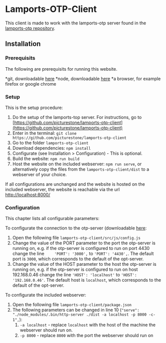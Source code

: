 # Lamports-OTP-Client

This client is made to work with the lamports-otp server found in the [lamports-otp repository](https://github.com/picturestone/lamports-otp-client).

## Installation

### Prerequisits

The following are prerequisits for running this website.

*git, downloadable [here](https://git-scm.com/downloads)
*node, downloadable [here](https://nodejs.org/en/download)
*a browser, for example firefox or google chrome

### Setup

This is the setup procedure:

1. Do the setup of the lamports-top server. For instructions, go to [https://github.com/picturestone/lamports-otp-client](https://github.com/picturestone/lamports-otp-client)
1. Enter in the terminal: `git clone https://github.com/picturestone/lamports-otp-client`
1. Go to the folder `lamports-otp-client`
1. Download dependencies: `npm install`
1. Configurate (see Installation > Configuration) - This is optional.
1. Build the website: `npm run build`
1. Host the website on the included webserver: `npm run serve`, or alternatively copy the files from the `lamports-otp-client/dist` to a webserver of your choice.

If all configurations are unchanged and the website is hosted on the included webserver, the website is reachable via the url [http://localhost:8000/](http://localhost:8000/)

### Configuration

This chapter lists all configurable parameters:

To configurate the connection to the otp-server (downloadable [here](https://github.com/picturestone/lamports-otp):

1. Open the following file `lamports-otp-client/src/js/config.js`
1. Change the value of the PORT parameter to the port the otp-server is running on, e.g. if the otp-server is configured to run on port 4430 change the line `    'PORT': '3000',` to `'PORT': '4430',`. The default port is `3000`, which corresponds to the default of the opt-server.
1. Change the value of the HOST parameter to the host the otp-server is running on, e.g. if the otp-server is configured to run on host 192.168.0.46 change the line `'HOST': 'localhost'` to `'HOST': '192.168.0.46'`. The default host is `localhost`, which corresponds to the default of the opt-server.

To configurate the included webserver:

1. Open the following file `lamports-otp-client/package.json`
1. The following parameters can be changed in line 10 (`"serve": "./node_modules/.bin/http-server ./dist -a localhost -p 8000 -c-1",`):
    1. `-a localhost` - replace `localhost` with the host of the machine the webserver should run on.
    1. `-p 8000` - replace `8000` with the port the webserver should run on

